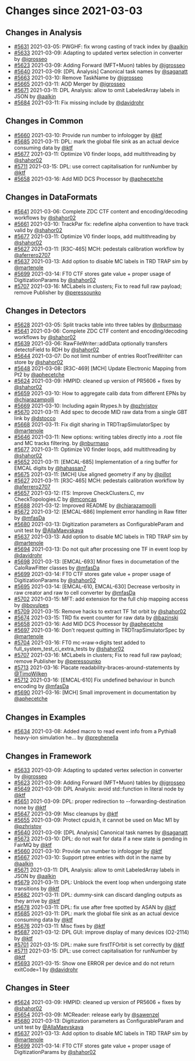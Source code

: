 # Changes since 2021-03-03

## Changes in Analysis

- [#5631](https://github.com/AliceO2Group/AliceO2/pull/5631) 2021-03-05: PWGHF: fix wrong casting of track index by [@aalkin](https://github.com/aalkin)
- [#5633](https://github.com/AliceO2Group/AliceO2/pull/5633) 2021-03-09: Adapting to updated vertex selection in converter by [@jgrosseo](https://github.com/jgrosseo)
- [#5623](https://github.com/AliceO2Group/AliceO2/pull/5623) 2021-03-09: Adding Forward (MFT+Muon) tables by [@jgrosseo](https://github.com/jgrosseo)
- [#5640](https://github.com/AliceO2Group/AliceO2/pull/5640) 2021-03-09: [DPL Analysis] Canonical task names by [@saganatt](https://github.com/saganatt)
- [#5663](https://github.com/AliceO2Group/AliceO2/pull/5663) 2021-03-10: Remove TaskName by [@jgrosseo](https://github.com/jgrosseo)
- [#5665](https://github.com/AliceO2Group/AliceO2/pull/5665) 2021-03-11: AOD Merger by [@jgrosseo](https://github.com/jgrosseo)
- [#5671](https://github.com/AliceO2Group/AliceO2/pull/5671) 2021-03-11: DPL Analysis: allow to omit LabeledArray labels in JSON by [@aalkin](https://github.com/aalkin)
- [#5684](https://github.com/AliceO2Group/AliceO2/pull/5684) 2021-03-11: Fix missing include by [@davidrohr](https://github.com/davidrohr)
## Changes in Common

- [#5660](https://github.com/AliceO2Group/AliceO2/pull/5660) 2021-03-10: Provide run number to infologger by [@ktf](https://github.com/ktf)
- [#5685](https://github.com/AliceO2Group/AliceO2/pull/5685) 2021-03-11: DPL: mark the global file sink as an actual device consuming data by [@ktf](https://github.com/ktf)
- [#5677](https://github.com/AliceO2Group/AliceO2/pull/5677) 2021-03-11: Optimize V0 finder loops, add multithreading  by [@shahor02](https://github.com/shahor02)
- [#5711](https://github.com/AliceO2Group/AliceO2/pull/5711) 2021-03-15: DPL: use correct capitalisation for runNumber by [@ktf](https://github.com/ktf)
- [#5658](https://github.com/AliceO2Group/AliceO2/pull/5658) 2021-03-16: Add MID DCS Processor by [@aphecetche](https://github.com/aphecetche)
## Changes in DataFormats

- [#5641](https://github.com/AliceO2Group/AliceO2/pull/5641) 2021-03-06: Complete ZDC CTF content and encoding/decoding workflows by [@shahor02](https://github.com/shahor02)
- [#5661](https://github.com/AliceO2Group/AliceO2/pull/5661) 2021-03-10: TrackPar fix: redefine alpha convention to have track valid by [@shahor02](https://github.com/shahor02)
- [#5677](https://github.com/AliceO2Group/AliceO2/pull/5677) 2021-03-11: Optimize V0 finder loops, add multithreading  by [@shahor02](https://github.com/shahor02)
- [#5627](https://github.com/AliceO2Group/AliceO2/pull/5627) 2021-03-11: [R3C-465] MCH: pedestals calibration workflow by [@aferrero2707](https://github.com/aferrero2707)
- [#5637](https://github.com/AliceO2Group/AliceO2/pull/5637) 2021-03-13: Add option to disable MC labels in TRD TRAP sim by [@martenole](https://github.com/martenole)
- [#5699](https://github.com/AliceO2Group/AliceO2/pull/5699) 2021-03-14: FT0 CTF stores gate value + proper usage of DigitizationParams by [@shahor02](https://github.com/shahor02)
- [#5707](https://github.com/AliceO2Group/AliceO2/pull/5707) 2021-03-16: MCLabels in clusters; Fix to read full raw payload; remove Publisher by [@peressounko](https://github.com/peressounko)
## Changes in Detectors

- [#5628](https://github.com/AliceO2Group/AliceO2/pull/5628) 2021-03-05: Split tracks table into three tables by [@nburmaso](https://github.com/nburmaso)
- [#5641](https://github.com/AliceO2Group/AliceO2/pull/5641) 2021-03-06: Complete ZDC CTF content and encoding/decoding workflows by [@shahor02](https://github.com/shahor02)
- [#5639](https://github.com/AliceO2Group/AliceO2/pull/5639) 2021-03-06: RawFileWriter::addData optionally transfers detectoField to RDH by [@shahor02](https://github.com/shahor02)
- [#5644](https://github.com/AliceO2Group/AliceO2/pull/5644) 2021-03-07: Do not limit number of entries RootTreeWriter can store by [@shahor02](https://github.com/shahor02)
- [#5648](https://github.com/AliceO2Group/AliceO2/pull/5648) 2021-03-08: [R3C-469] [MCH] Update Electronic Mapping from Pt2 by [@aphecetche](https://github.com/aphecetche)
- [#5624](https://github.com/AliceO2Group/AliceO2/pull/5624) 2021-03-09: HMPID: cleaned up version of PR5606 + fixes by [@shahor02](https://github.com/shahor02)
- [#5659](https://github.com/AliceO2Group/AliceO2/pull/5659) 2021-03-10: How to aggregate calib data from different EPNs by [@chiarazampolli](https://github.com/chiarazampolli)
- [#5669](https://github.com/AliceO2Group/AliceO2/pull/5669) 2021-03-10: Including again Rtypes.h by [@pzhristov](https://github.com/pzhristov)
- [#5670](https://github.com/AliceO2Group/AliceO2/pull/5670) 2021-03-11: Add spec to decode MID raw data from a single GBT link by [@dstocco](https://github.com/dstocco)
- [#5668](https://github.com/AliceO2Group/AliceO2/pull/5668) 2021-03-11: Fix digit sharing in TRDTrapSimulatorSpec by [@martenole](https://github.com/martenole)
- [#5646](https://github.com/AliceO2Group/AliceO2/pull/5646) 2021-03-11: New options: writing tables directly into a .root file and MC tracks filtering. by [@nburmaso](https://github.com/nburmaso)
- [#5677](https://github.com/AliceO2Group/AliceO2/pull/5677) 2021-03-11: Optimize V0 finder loops, add multithreading  by [@shahor02](https://github.com/shahor02)
- [#5652](https://github.com/AliceO2Group/AliceO2/pull/5652) 2021-03-11: [EMCAL-685] Implementation of a ring buffer for EMCAL digits by [@hahassan7](https://github.com/hahassan7)
- [#5675](https://github.com/AliceO2Group/AliceO2/pull/5675) 2021-03-11: [MCH] Use aligned geometry if any by [@pillot](https://github.com/pillot)
- [#5627](https://github.com/AliceO2Group/AliceO2/pull/5627) 2021-03-11: [R3C-465] MCH: pedestals calibration workflow by [@aferrero2707](https://github.com/aferrero2707)
- [#5657](https://github.com/AliceO2Group/AliceO2/pull/5657) 2021-03-12: ITS: Improve CheckClusters.C, mv CheckTopologies.C by [@mconcas](https://github.com/mconcas)
- [#5688](https://github.com/AliceO2Group/AliceO2/pull/5688) 2021-03-12: Improved README by [@chiarazampolli](https://github.com/chiarazampolli)
- [#5672](https://github.com/AliceO2Group/AliceO2/pull/5672) 2021-03-12: [EMCAL-686] Implement error handling in Raw fitter by [@mfasDa](https://github.com/mfasDa)
- [#5680](https://github.com/AliceO2Group/AliceO2/pull/5680) 2021-03-13:  Digitization parameters as ConfigurableParam and unit test  by [@AllaMaevskaya](https://github.com/AllaMaevskaya)
- [#5637](https://github.com/AliceO2Group/AliceO2/pull/5637) 2021-03-13: Add option to disable MC labels in TRD TRAP sim by [@martenole](https://github.com/martenole)
- [#5694](https://github.com/AliceO2Group/AliceO2/pull/5694) 2021-03-13: Do not quit after processing one TF in event loop by [@davidrohr](https://github.com/davidrohr)
- [#5698](https://github.com/AliceO2Group/AliceO2/pull/5698) 2021-03-13: [EMCAL-693] Minor fixes in documetation of the CaloRawFitter classes by [@mfasDa](https://github.com/mfasDa)
- [#5699](https://github.com/AliceO2Group/AliceO2/pull/5699) 2021-03-14: FT0 CTF stores gate value + proper usage of DigitizationParams by [@shahor02](https://github.com/shahor02)
- [#5695](https://github.com/AliceO2Group/AliceO2/pull/5695) 2021-03-14: [EMCAL-610, EMCAL-630] Decrease verbosity in raw creator and raw to cell converter by [@mfasDa](https://github.com/mfasDa)
- [#5702](https://github.com/AliceO2Group/AliceO2/pull/5702) 2021-03-15: MFT: add extension for the full chip mapping access by [@bovulpes](https://github.com/bovulpes)
- [#5709](https://github.com/AliceO2Group/AliceO2/pull/5709) 2021-03-15: Remove hacks to extract TF 1st orbit by [@shahor02](https://github.com/shahor02)
- [#5674](https://github.com/AliceO2Group/AliceO2/pull/5674) 2021-03-15: TRD fix event counter for raw data by [@bazinski](https://github.com/bazinski)
- [#5658](https://github.com/AliceO2Group/AliceO2/pull/5658) 2021-03-16: Add MID DCS Processor by [@aphecetche](https://github.com/aphecetche)
- [#5697](https://github.com/AliceO2Group/AliceO2/pull/5697) 2021-03-16: Don't request quitting in TRDTrapSimulatorSpec by [@martenole](https://github.com/martenole)
- [#5704](https://github.com/AliceO2Group/AliceO2/pull/5704) 2021-03-16: FT0 mc->raw->digits test added to full_system_test_ci_extra_tests by [@shahor02](https://github.com/shahor02)
- [#5707](https://github.com/AliceO2Group/AliceO2/pull/5707) 2021-03-16: MCLabels in clusters; Fix to read full raw payload; remove Publisher by [@peressounko](https://github.com/peressounko)
- [#5713](https://github.com/AliceO2Group/AliceO2/pull/5713) 2021-03-16: Placate readability-braces-around-statements by [@TimoWilken](https://github.com/TimoWilken)
- [#5712](https://github.com/AliceO2Group/AliceO2/pull/5712) 2021-03-16: [EMCAL-610] Fix undefined behaviour in bunch encoding by [@mfasDa](https://github.com/mfasDa)
- [#5690](https://github.com/AliceO2Group/AliceO2/pull/5690) 2021-03-16: [MCH] Small improvement in documentation by [@aphecetche](https://github.com/aphecetche)
## Changes in Examples

- [#5634](https://github.com/AliceO2Group/AliceO2/pull/5634) 2021-03-08: Added macro to read event info from a Pythia8 heavy-ion simulation he… by [@preghenella](https://github.com/preghenella)
## Changes in Framework

- [#5633](https://github.com/AliceO2Group/AliceO2/pull/5633) 2021-03-09: Adapting to updated vertex selection in converter by [@jgrosseo](https://github.com/jgrosseo)
- [#5623](https://github.com/AliceO2Group/AliceO2/pull/5623) 2021-03-09: Adding Forward (MFT+Muon) tables by [@jgrosseo](https://github.com/jgrosseo)
- [#5649](https://github.com/AliceO2Group/AliceO2/pull/5649) 2021-03-09: DPL Analysis: avoid std::function in literal node by [@ktf](https://github.com/ktf)
- [#5651](https://github.com/AliceO2Group/AliceO2/pull/5651) 2021-03-09: DPL: proper redirection to --forwarding-destination none by [@ktf](https://github.com/ktf)
- [#5647](https://github.com/AliceO2Group/AliceO2/pull/5647) 2021-03-09: Misc cleanups by [@ktf](https://github.com/ktf)
- [#5655](https://github.com/AliceO2Group/AliceO2/pull/5655) 2021-03-09: Protect cpuid.h, it cannot be used on Mac M1 by [@pzhristov](https://github.com/pzhristov)
- [#5640](https://github.com/AliceO2Group/AliceO2/pull/5640) 2021-03-09: [DPL Analysis] Canonical task names by [@saganatt](https://github.com/saganatt)
- [#5673](https://github.com/AliceO2Group/AliceO2/pull/5673) 2021-03-10: DPL: do not wait for data if a new state is pending in FairMQ by [@ktf](https://github.com/ktf)
- [#5660](https://github.com/AliceO2Group/AliceO2/pull/5660) 2021-03-10: Provide run number to infologger by [@ktf](https://github.com/ktf)
- [#5667](https://github.com/AliceO2Group/AliceO2/pull/5667) 2021-03-10: Support ptree entries with dot in the name by [@aalkin](https://github.com/aalkin)
- [#5671](https://github.com/AliceO2Group/AliceO2/pull/5671) 2021-03-11: DPL Analysis: allow to omit LabeledArray labels in JSON by [@aalkin](https://github.com/aalkin)
- [#5679](https://github.com/AliceO2Group/AliceO2/pull/5679) 2021-03-11: DPL: Unblock the event loop when undergoing state transitions by [@ktf](https://github.com/ktf)
- [#5682](https://github.com/AliceO2Group/AliceO2/pull/5682) 2021-03-11: DPL: dummy-sink can discard dangling outputs as they arrive by [@ktf](https://github.com/ktf)
- [#5678](https://github.com/AliceO2Group/AliceO2/pull/5678) 2021-03-11: DPL: fix use after free spotted by ASAN by [@ktf](https://github.com/ktf)
- [#5685](https://github.com/AliceO2Group/AliceO2/pull/5685) 2021-03-11: DPL: mark the global file sink as an actual device consuming data by [@ktf](https://github.com/ktf)
- [#5676](https://github.com/AliceO2Group/AliceO2/pull/5676) 2021-03-11: Misc fixes by [@ktf](https://github.com/ktf)
- [#5687](https://github.com/AliceO2Group/AliceO2/pull/5687) 2021-03-12: DPL GUI: improve display of many devices (O2-2114) by [@ktf](https://github.com/ktf)
- [#5701](https://github.com/AliceO2Group/AliceO2/pull/5701) 2021-03-15: DPL: make sure firstTFOrbit is set correctly by [@ktf](https://github.com/ktf)
- [#5711](https://github.com/AliceO2Group/AliceO2/pull/5711) 2021-03-15: DPL: use correct capitalisation for runNumber by [@ktf](https://github.com/ktf)
- [#5693](https://github.com/AliceO2Group/AliceO2/pull/5693) 2021-03-15: Show one ERROR per device and do not return exitCode=1 by [@davidrohr](https://github.com/davidrohr)
## Changes in Steer

- [#5624](https://github.com/AliceO2Group/AliceO2/pull/5624) 2021-03-09: HMPID: cleaned up version of PR5606 + fixes by [@shahor02](https://github.com/shahor02)
- [#5654](https://github.com/AliceO2Group/AliceO2/pull/5654) 2021-03-09: MCReader: release early by [@sawenzel](https://github.com/sawenzel)
- [#5680](https://github.com/AliceO2Group/AliceO2/pull/5680) 2021-03-13:  Digitization parameters as ConfigurableParam and unit test  by [@AllaMaevskaya](https://github.com/AllaMaevskaya)
- [#5637](https://github.com/AliceO2Group/AliceO2/pull/5637) 2021-03-13: Add option to disable MC labels in TRD TRAP sim by [@martenole](https://github.com/martenole)
- [#5699](https://github.com/AliceO2Group/AliceO2/pull/5699) 2021-03-14: FT0 CTF stores gate value + proper usage of DigitizationParams by [@shahor02](https://github.com/shahor02)
